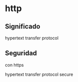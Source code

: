 # http

## Significado

hypertext transfer protocol

## Seguridad

con https

hypertext transfer protocol secure